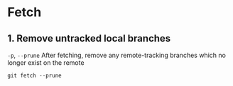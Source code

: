 # Fetch

## 1. Remove untracked local branches

`-p`, `--prune` After fetching, remove any remote-tracking branches which no longer exist on the remote

```
git fetch --prune
```
